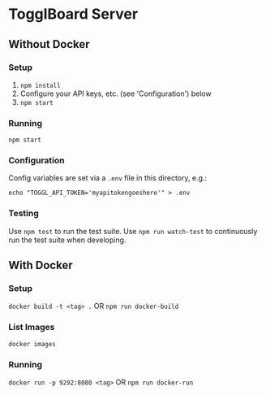 # TogglBoard Server

## Without Docker

### Setup
1. `npm install`
2. Configure your API keys, etc. (see 'Configuration') below
3. `npm start`

### Running
`npm start`

### Configuration
Config variables are set via a `.env` file in this directory, e.g.:
```
echo "TOGGL_API_TOKEN='myapitokengoeshere'" > .env
```

### Testing
Use `npm test` to run the test suite.
Use `npm run watch-test` to continuously run the test suite when developing.

## With Docker

### Setup
`docker build -t <tag> .`
OR
`npm run docker-build`

### List Images
`docker images`

### Running
`docker run -p 9292:8080 <tag>`
OR
`npm run docker-run`
